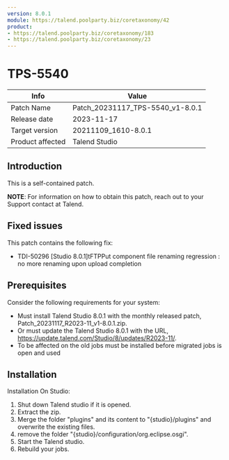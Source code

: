 ```yaml
---
version: 8.0.1
module: https://talend.poolparty.biz/coretaxonomy/42
product:
- https://talend.poolparty.biz/coretaxonomy/183
- https://talend.poolparty.biz/coretaxonomy/23
---
```


# TPS-5540

| Info             | Value                               |
| ---------------- |-------------------------------------|
| Patch Name       | Patch\_20231117\_TPS-5540\_v1-8.0.1 |
| Release date     | 2023-11-17                          |
| Target version   | 20211109\_1610-8.0.1                |
| Product affected | Talend Studio                       |

## Introduction

This is a self-contained patch.

**NOTE**: For information on how to obtain this patch, reach out to your Support contact at Talend.

## Fixed issues

This patch contains the following fix:

- TDI-50296 [Studio 8.0.1]tFTPPut component file renaming regression : no more renaming upon upload completion



## Prerequisites

Consider the following requirements for your system:

- Must install Talend Studio 8.0.1 with the monthly released patch, Patch\_20231117\_R2023-11\_v1-8.0.1.zip.
- Or must update the Talend Studio 8.0.1 with the URL, https://update.talend.com/Studio/8/updates/R2023-11/.
- To be affected on the old jobs must be installed before migrated jobs is open and used

## Installation

Installation On Studio:

1. Shut down Talend studio if it is opened.
2. Extract the zip.
3. Merge the folder "plugins"  and its content to "{studio}/plugins" and overwrite the existing files.
4. remove the folder "{studio}/configuration/org.eclipse.osgi".
5. Start the Talend studio.
6. Rebuild your jobs.